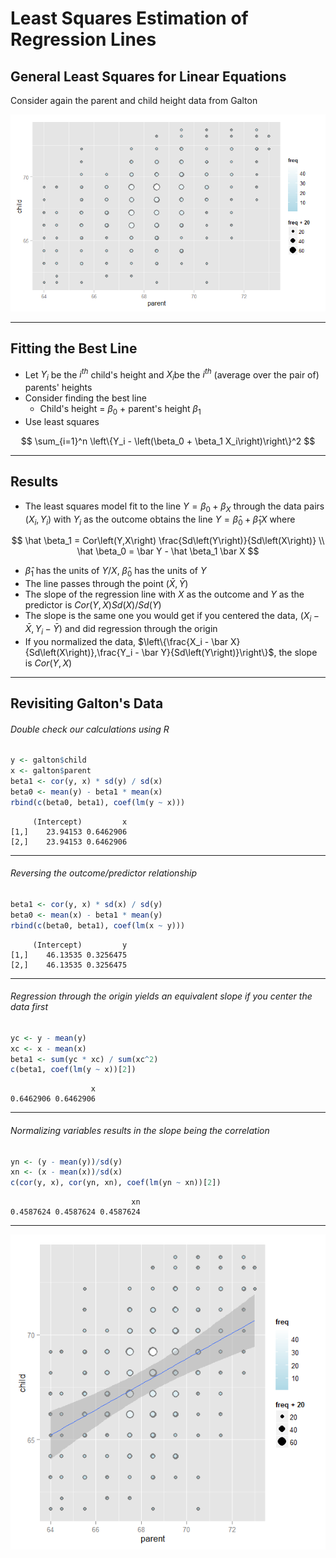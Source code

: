 # Least Squares Estimation of Regression Lines



## General Least Squares for Linear Equations

Consider again the parent and child height data from Galton

<div class="rimage center"><img src="fig/unnamed-chunk-1-1.png" title="" alt="" class="plot" /></div>

---

## Fitting the Best Line

- Let $Y_i$ be the $i^{th}$ child's height and $X_i$be the $i^{th}$ (average over the pair of) parents' heights
- Consider finding the best line
    - Child's height = $\beta_0$ + parent's height $\beta_1$
- Use least squares

$$
\sum_{i=1}^n \left\{Y_i - \left(\beta_0 + \beta_1 X_i\right)\right\}^2
$$

---

## Results

- The least squares model fit to the line $Y = \beta_0 + \beta_ X$ through the data pairs $\left(X_i,Y_i\right)$ with $Y_i$ as the outcome obtains the line $Y = \hat \beta_0 + \hat \beta_1 X$ where

$$
\hat \beta_1 = Cor\left(Y,X\right) \frac{Sd\left(Y\right)}{Sd\left(X\right)} \\
\hat \beta_0 = \bar Y - \hat \beta_1 \bar X
$$

- $\hat \beta_1$ has the units of $Y/X$, $\hat \beta_0$ has the units of $Y$
- The line passes through the point $\left(\bar X,\bar Y\right)$
- The slope of the regression line with $X$ as the outcome and $Y$ as the predictor is $Cor\left(Y,X\right)Sd\left(X\right)/Sd\left(Y\right)$
- The slope is the same one you would get if you centered the data, $\left(X_i - \bar X,Y_i - \bar Y\right)$ and did regression through the origin
- If you normalized the data, $\left\{\frac{X_i - \bar X}{Sd\left(X\right)},\frac{Y_i - \bar Y}{Sd\left(Y\right)}\right\}$, the slope is $Cor\left(Y,X\right)$

---

## Revisiting Galton's Data

###### Double check our calculations using R


```r
y <- galton$child
x <- galton$parent
beta1 <- cor(y, x) * sd(y) / sd(x)
beta0 <- mean(y) - beta1 * mean(x)
rbind(c(beta0, beta1), coef(lm(y ~ x)))
```

```
     (Intercept)         x
[1,]    23.94153 0.6462906
[2,]    23.94153 0.6462906
```

---

###### Reversing the outcome/predictor relationship


```r
beta1 <- cor(y, x) * sd(x) / sd(y)
beta0 <- mean(x) - beta1 * mean(y)
rbind(c(beta0, beta1), coef(lm(x ~ y)))
```

```
     (Intercept)         y
[1,]    46.13535 0.3256475
[2,]    46.13535 0.3256475
```

---

###### Regression through the origin yields an equivalent slope if you center the data first


```r
yc <- y - mean(y)
xc <- x - mean(x)
beta1 <- sum(yc * xc) / sum(xc^2)
c(beta1, coef(lm(y ~ x))[2])
```

```
                  x 
0.6462906 0.6462906 
```

---

###### Normalizing variables results in the slope being the correlation


```r
yn <- (y - mean(y))/sd(y)
xn <- (x - mean(x))/sd(x)
c(cor(y, x), cor(yn, xn), coef(lm(yn ~ xn))[2])
```

```
                           xn 
0.4587624 0.4587624 0.4587624 
```

---

<div class="rimage center"><img src="fig/unnamed-chunk-6-1.png" title="" alt="" class="plot" /></div>
